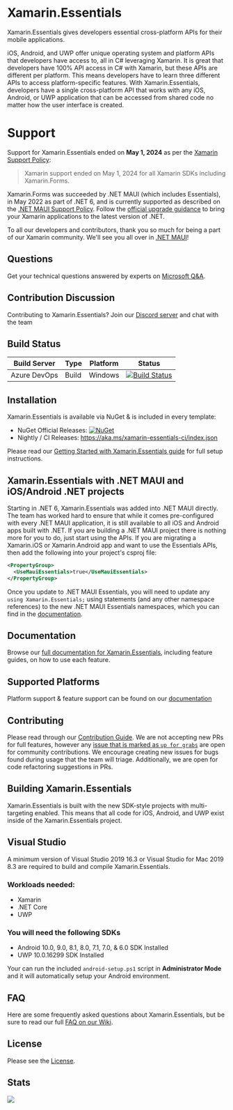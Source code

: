# Xamarin.Essentials

Xamarin.Essentials gives developers essential cross-platform APIs for their mobile applications. 

iOS, Android, and UWP offer unique operating system and platform APIs that developers have access to, all in C# leveraging Xamarin. It is great that developers have 100% API access in C# with Xamarin, but these APIs are different per platform. This means developers have to learn three different APIs to access platform-specific features. With Xamarin.Essentials, developers have a single cross-platform API that works with any iOS, Android, or UWP application that can be accessed from shared code no matter how the user interface is created.

# Support

Support for Xamarin.Essentials ended on **May 1, 2024** as per the [Xamarin Support Policy][xamarin-support-policy]:

> Xamarin support ended on May 1, 2024 for all Xamarin SDKs including Xamarin.Forms.

Xamarin.Forms was succeeded by .NET MAUI (which includes Essentials), in May 2022 as part of .NET 6, and is currently supported as described on the [.NET MAUI Support Policy][maui-support-policy]. Follow the [official upgrade guidance](https://learn.microsoft.com/dotnet/maui/migration) to bring your Xamarin applications to the latest version of .NET.

To all our developers and contributors, thank you so much for being a part of our Xamarin community. We'll see you all over in [.NET MAUI][dotnet-maui-repo]!

[maui-support-policy]: https://dotnet.microsoft.com/platform/support/policy/maui
[xamarin-support-policy]: https://dotnet.microsoft.com/platform/support/policy/xamarin
[dotnet-maui-repo]:https://github.com/dotnet/maui/

## Questions

Get your technical questions answered by experts on [Microsoft Q&A](https://learn.microsoft.com/answers/topics/dotnet-xamarinessentials.html?WT.mc_id=friends-0000-jamont).

## Contribution Discussion

Contributing to Xamarin.Essentials? Join our [Discord server](https://discord.com/invite/Y8828kE) and chat with the team

## Build Status

| Build Server | Type         | Platform | Status                                                                                                                                                                                 |
|--------------|--------------|----------|----------------------------------------------------------------------------------------------------------------------------------------------------------------------------------------|
| Azure DevOps         | Build        | Windows  | [![Build Status](https://dev.azure.com/xamarin/public/_apis/build/status/xamarin/Essentials/Xamarin.Essentials%20(Public)?repoName=xamarin%2FEssentials&branchName=main)](https://dev.azure.com/xamarin/public/_build/latest?definitionId=7&repoName=xamarin%2FEssentials&branchName=main) |

## Installation

Xamarin.Essentials is available via NuGet & is included in every template:

* NuGet Official Releases: [![NuGet](https://img.shields.io/nuget/vpre/Xamarin.Essentials.svg?label=NuGet)](https://www.nuget.org/packages/Xamarin.Essentials)
* Nightly / CI Releases: https://aka.ms/xamarin-essentials-ci/index.json

Please read our [Getting Started with Xamarin.Essentials guide](https://learn.microsoft.com/xamarin/essentials/get-started?WT.mc_id=friends-0000-jamont) for full setup instructions.

## Xamarin.Essentials with .NET MAUI and iOS/Android .NET projects

Starting in .NET 6, Xamarin.Essentials was added into .NET MAUI directly. The team has worked hard to ensure that while it comes pre-configured with every .NET MAUI application, it is still available to all iOS and Android apps built with .NET. If you are building a .NET MAUI project there is nothing more for you to do, just start using the APIs. If you are migrating a Xamarin.iOS or Xamarin.Android app and want to use the Essentials APIs, then add the following into your project's csproj file:

```xml
<PropertyGroup>
  <UseMauiEssentials>true</UseMauiEssentials>
</PropertyGroup>
```

Once you update to .NET MAUI Essentials, you will need to update any `using Xamarin.Essentials;` using statements (and any other namespace references) to the new .NET MAUI Essentials namespaces, which you can find in the [documentation](https://learn.microsoft.com/dotnet/maui/platform-integration).

## Documentation

Browse our [full documentation for Xamarin.Essentials](https://learn.microsoft.com/xamarin/essentials?WT.mc_id=friends-0000-jamont), including feature guides, on how to use each feature.

## Supported Platforms

Platform support & feature support can be found on our [documentation](https://learn.microsoft.com/xamarin/essentials/platform-feature-support?WT.mc_id=friends-0000-jamont)


## Contributing

Please read through our [Contribution Guide](CONTRIBUTING.md). We are not accepting new PRs for full features, however any [issue that is marked as `up for grabs`](https://github.com/xamarin/Essentials/issues?q=is%3Aissue+is%3Aopen+label%3A%22up+for+grabs%22) are open for community contributions. We encourage creating new issues for bugs found during usage that the team will triage. Additionally, we are open for code refactoring suggestions in PRs.

## Building Xamarin.Essentials

Xamarin.Essentials is built with the new SDK-style projects with multi-targeting enabled. This means that all code for iOS, Android, and UWP exist inside of the Xamarin.Essentials project.

## Visual Studio

A minimum version of Visual Studio 2019 16.3 or Visual Studio for Mac 2019 8.3 are required to build and compile Xamarin.Essentials.

### Workloads needed:

* Xamarin
* .NET Core
* UWP

### You will need the following SDKs

* Android 10.0, 9.0, 8.1, 8.0, 7.1, 7.0, & 6.0 SDK Installed
* UWP 10.0.16299 SDK Installed

Your can run the included `android-setup.ps1` script in **Administrator Mode** and it will automatically setup your Android environment.

## FAQ

Here are some frequently asked questions about Xamarin.Essentials, but be sure to read our full [FAQ on our Wiki](https://github.com/xamarin/Essentials/wiki#feature-faq).

## License

Please see the [License](LICENSE).

## Stats
<img src="https://repobeats.axiom.co/api/embed/f917a77cbbdeee19b87fa1f2f932895d1df18b31.svg" />

